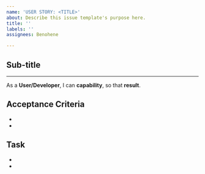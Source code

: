 ```yaml
---
name: 'USER STORY: <TITLE>'
about: Describe this issue template's purpose here.
title: ''
labels: ''
assignees: Benohene

---
```


## Sub-title

***
As a **User/Developer**, I can **capability**, so that **result**.

## Acceptance Criteria
- 
- 

## Task
- 
-
